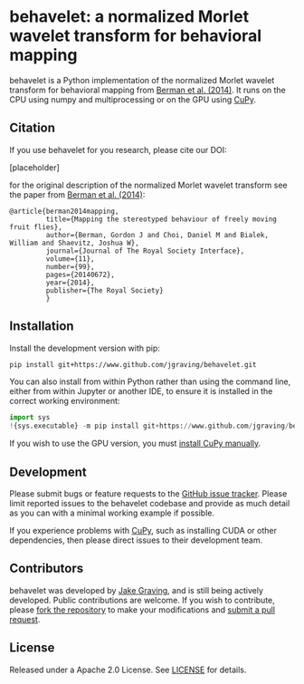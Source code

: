 behavelet: a normalized Morlet wavelet transform for behavioral mapping
============

behavelet is a Python implementation of the normalized Morlet wavelet transform for behavioral mapping from [Berman et al. (2014)](https://doi.org/10.1098/rsif.2014.0672). It runs on the CPU using numpy and multiprocessing or on the GPU using [CuPy](https://github.com/cupy/cupy). 

Citation
---------

If you use behavelet for you research, please cite our DOI:

[placeholder]

for the original description of the normalized Morlet wavelet transform see the paper from [Berman et al. (2014)](https://doi.org/10.1098/rsif.2014.0672):

    @article{berman2014mapping,
             title={Mapping the stereotyped behaviour of freely moving fruit flies},
             author={Berman, Gordon J and Choi, Daniel M and Bialek, William and Shaevitz, Joshua W},
             journal={Journal of The Royal Society Interface},
             volume={11},
             number={99},
             pages={20140672},
             year={2014},
             publisher={The Royal Society}
             }

Installation
------------

Install the development version with pip:
```bash
pip install git+https://www.github.com/jgraving/behavelet.git
```

You can also install from within Python rather than using the command line, either from within Jupyter or another IDE, to ensure it is installed in the correct working environment:
```python
import sys
!{sys.executable} -m pip install git+https://www.github.com/jgraving/behavelet.git
```

If you wish to use the GPU version, you must [install CuPy manually](https://github.com/cupy/cupy#installation).

Development
-------------
Please submit bugs or feature requests to the [GitHub issue tracker](https://github.com/jgraving/behavelet/issues/new). Please limit reported issues to the behavelet codebase and provide as much detail as you can with a minimal working example if possible. 

If you experience problems with [CuPy](https://github.com/cupy/cupy), such as installing CUDA or other dependencies, then please direct issues to their development team.

Contributors
------------
behavelet was developed by [Jake Graving](https://github.com/jgraving), and is still being actively developed. Public contributions are welcome. If you wish to contribute, please [fork the repository](https://help.github.com/en/articles/fork-a-repo) to make your modifications and [submit a pull request](https://help.github.com/en/articles/creating-a-pull-request-from-a-fork).

License
------------
Released under a Apache 2.0 License. See [LICENSE](https://github.com/jgraving/behavelet/blob/master/LICENSE) for details.
